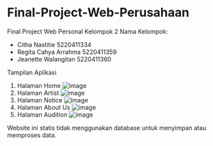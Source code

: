 # Final-Project-Web-Perusahaan
Final Project Web Personal Kelompok 2 
Nama Kelompok:
- Citha Nastitie 5220411334
- Regita Cahya Arrahma 5220411359
- Jeanette Walangitan 5220411360

Tampilan Aplikasi
1) Halaman Home
   ![image](https://github.com/user-attachments/assets/569e3755-b23f-4355-9a0b-64d3f916f849)
2) Halaman Artist
   ![image](https://github.com/user-attachments/assets/9fb413ef-0166-495b-bc88-04c8ac818366)
3) Halaman Notice
   ![image](https://github.com/user-attachments/assets/ce00d619-2a45-47f6-8ec6-1baf1e1b5a7e)
4) Halaman About Us
   ![image](https://github.com/user-attachments/assets/33b93043-2c33-467c-a8cb-2118dd248c92)
5) Halaman Audition
   ![image](https://github.com/user-attachments/assets/fde063c2-a750-430b-8e56-70c68b2ee234)

Website ini statis tidak menggunakan database untuk menyimpan atau memproses data. 


